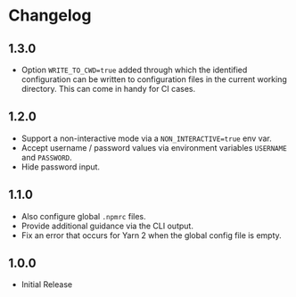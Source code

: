 # Changelog

## 1.3.0
 - Option `WRITE_TO_CWD=true` added through which the identified configuration can be written to
   configuration files in the current working directory. This can come in handy for CI cases.

## 1.2.0
 - Support a non-interactive mode via a `NON_INTERACTIVE=true` env var.
 - Accept username / password values via environment variables `USERNAME` and `PASSWORD`.
 - Hide password input.

## 1.1.0
 - Also configure global `.npmrc` files.
 - Provide additional guidance via the CLI output.
 - Fix an error that occurs for Yarn 2 when the global config file is empty.

## 1.0.0

 - Initial Release